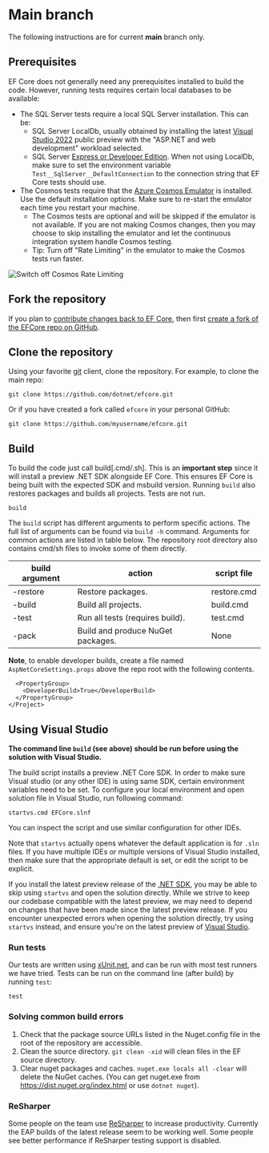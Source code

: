 # Main branch

The following instructions are for current **main** branch only.

## Prerequisites

EF Core does not generally need any prerequisites installed to build the code. However, running tests requires certain local databases to be available:

* The SQL Server tests require a local SQL Server installation. This can be:
  * SQL Server LocalDb, usually obtained by installing the latest [Visual Studio 2022](https://visualstudio.microsoft.com/downloads/) public preview with the "ASP.NET and web development" workload selected.
  * SQL Server [Express or Developer Edition](https://www.microsoft.com/en-us/sql-server/sql-server-downloads). When not using LocalDb, make sure to set the environment variable `Test__SqlServer__DefaultConnection` to the connection string that EF Core tests should use.
* The Cosmos tests require that the [Azure Cosmos Emulator](https://docs.microsoft.com/azure/cosmos-db/local-emulator-release-notes) is installed. Use the default installation options. Make sure to re-start the emulator each time you restart your machine.
  * The Cosmos tests are optional and will be skipped if the emulator is not available. If you are not making Cosmos changes, then you may choose to skip installing the emulator and let the continuous integration system handle Cosmos testing.
  * Tip: Turn off "Rate Limiting" in the emulator to make the Cosmos tests run faster.

![Switch off Cosmos Rate Limiting](rate_limiting.png)

## Fork the repository

If you plan to [contribute changes back to EF Core](../.github/CONTRIBUTING.md), then first [create a fork of the EFCore repo on GitHub](https://docs.github.com/en/github/getting-started-with-github/fork-a-repo).

## Clone the repository

Using your favorite [git](http://git-scm.com/) client, clone the repository. For example, to clone the main repo:

```console
git clone https://github.com/dotnet/efcore.git
```

Or if you have created a fork called `efcore` in your personal GitHub:

```console
git clone https://github.com/myusername/efcore.git
```

## Build

To build the code just call build[.cmd/.sh]. This is an **important step** since it will install a preview .NET SDK alongside EF Core. This ensures EF Core is being built with the expected SDK and msbuild version. Running `build` also restores packages and builds all projects. Tests are not run.

```console
build
```

The `build` script has different arguments to perform specific actions. The full list of arguments can be found via `build -h` command. Arguments for common actions are listed in table below. The repository root directory also contains cmd/sh files to invoke some of them directly.

| build argument | action | script file |
| --- | --- | --- |
| -restore | Restore packages. | restore.cmd |
| -build | Build all projects. | build.cmd |
| -test | Run all tests (requires build). | test.cmd |
| -pack | Build and produce NuGet packages. | None |

**Note**, to enable developer builds, create a file named `AspNetCoreSettings.props` above the repo root with the following contents.

```<Project>
  <PropertyGroup>
    <DeveloperBuild>True</DeveloperBuild>
  </PropertyGroup>
</Project>
```
## Using Visual Studio

**The command line `build` (see above) should be run before using the solution with Visual Studio.**

The build script installs a preview .NET Core SDK. In order to make sure Visual studio (or any other IDE) is using same SDK, certain environment variables need to be set. To configure your local environment and open solution file in Visual Studio, run following command:

```console
startvs.cmd EFCore.slnf
```

You can inspect the script and use similar configuration for other IDEs.

Note that `startvs` actually opens whatever the default application is for `.sln` files. If you have multiple IDEs or multiple versions of Visual Studio installed, then make sure that the appropriate default is set, or edit the script to be explicit.

If you install the latest preview release of the [.NET SDK](https://dotnet.microsoft.com/download/dotnet), you may be able to skip using `startvs` and open the solution directly. While we strive to keep our codebase compatible with the latest preview, we may need to depend on changes that have been made since the latest preview release. If you encounter unexpected errors when opening the solution directly, try using `startvs` instead, and ensure you're on the latest preview of [Visual Studio](https://visualstudio.microsoft.com/vs/preview/).

### Run tests

Our tests are written using [xUnit.net](https://xunit.net/), and can be run with most test runners we have tried.
Tests can be run on the command line (after build) by running `test`:

```console
test
```

### Solving common build errors

1. Check that the package source URLs listed in the Nuget.config file in the root of the repository are accessible.
2. Clean the source directory. `git clean -xid` will clean files in the EF source directory.
3. Clear nuget packages and caches. `nuget.exe locals all -clear` will delete the NuGet caches. (You can get nuget.exe from <https://dist.nuget.org/index.html> or use `dotnet nuget`).

### ReSharper

Some people on the team use [ReSharper](https://www.jetbrains.com/resharper/download/) to increase productivity. Currently the EAP builds of the latest release seem to be working well. Some people see better performance if ReSharper testing support is disabled.
